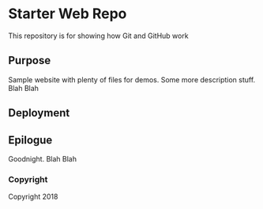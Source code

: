 # Starter Web Repo

This repository is for showing how Git and GitHub work

## Purpose

Sample website with plenty of files for demos.  Some more description stuff.  Blah Blah

## Deployment

## Epilogue

Goodnight. Blah Blah

### Copyright

Copyright 2018